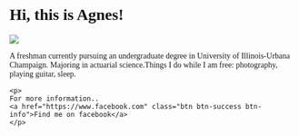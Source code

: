 



<html>
<head>
	<link href="https://fonts.googleapis.com/css?family=Vollkorn+SC" rel="stylesheet">
	<link rel="stylesheet" href="https://maxcdn.bootstrapcdn.com/bootstrap/3.3.7/css/bootstrap.min.css" integrity="sha384-BVYiiSIFeK1dGmJRAkycuHAHRg32OmUcww7on3RYdg4Va+PmSTsz/K68vbdEjh4u" crossorigin="anonymous">
	<style type="text/css"> 
	p {
	font-family: 'Vollkorn SC', serif;
	}
	h1 {
	font-family: 'Vollkorn SC', serif;
	}		
 </style>


   <h1> Hi, this is Agnes!</h1>
   <img src="https://media1.tenor.com/images/22d0aba3ac82ecb861ceb7bfd4d8f53b/tenor.gif?itemid=4456893">

   <p>A freshman currently pursuing an undergraduate degree in University of Illinois-Urbana Champaign. 
	    Majoring in actuarial science.Things I do while I am free: photography, playing guitar, sleep. 
	 </p>


    <p>
    For more information..
    <a href="https://www.facebook.com" class="btn btn-success btn-info">Find me on facebook</a>	
    </p>

